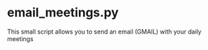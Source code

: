 # email_meetings.py

This small script allows you to send an email (GMAIL) with your daily meetings
